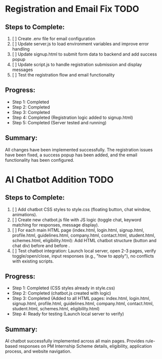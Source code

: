 # Registration and Email Fix TODO

## Steps to Complete:
1. [ ] Create .env file for email configuration
2. [ ] Update server.js to load environment variables and improve error handling
3. [ ] Update signup.html to submit form data to backend and add success popup
4. [ ] Update script.js to handle registration submission and display messages
5. [ ] Test the registration flow and email functionality

## Progress:
- Step 1: Completed
- Step 2: Completed
- Step 3: Completed
- Step 4: Completed (Registration logic added to signup.html)
- Step 5: Completed (Server tested and running)

## Summary:
All changes have been implemented successfully. The registration issues have been fixed, a success popup has been added, and the email functionality has been configured.

# AI Chatbot Addition TODO

## Steps to Complete:
1. [ ] Add chatbot CSS styles to style.css (floating button, chat window, animations).
2. [ ] Create new chatbot.js file with JS logic (toggle chat, keyword matching for responses, message display).
3. [ ] For each main HTML page (index.html, login.html, signup.html, profile.html, guidelines.html, company.html, contact.html, student.html, schemes.html, eligibility.html): Add HTML chatbot structure (button and chat div) before </body> and <script src="chatbot.js"></script> before </body>.
4. [ ] Test chatbot integration: Launch local server, open 2-3 pages, verify toggle/open/close, input responses (e.g., "how to apply"), no conflicts with existing scripts.

## Progress:
- Step 1: Completed (CSS styles already in style.css)
- Step 2: Completed (chatbot.js created with logic)
- Step 3: Completed (Added to all HTML pages: index.html, login.html, signup.html, profile.html, guidelines.html, company.html, contact.html, student.html, schemes.html, eligibility.html)
- Step 4: Ready for testing (Launch local server to verify)

## Summary:
AI chatbot successfully implemented across all main pages. Provides rule-based responses on PM Internship Scheme details, eligibility, application process, and website navigation.
